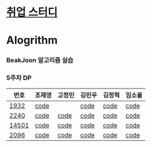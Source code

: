 

# [취업 스터디](https://github.com/sejong-algorithm/Algorithm/tree/master/%EC%B7%A8%EC%97%85%EC%8A%A4%ED%84%B0%EB%94%94)


# Alogrithm

### BeakJoon 알고리즘 실습

### 5주차 DP

| 번호                                           | 조재영                                                       | 고정민                                                       | 김민우                                                       | 김정혁                                                       | 임소율                                                       |
| ---------------------------------------------- | ------------------------------------------------------------ | ------------------------------------------------------------ | ------------------------------------------------------------ | ------------------------------------------------------------ | ------------------------------------------------------------ |
| [1932](https://www.acmicpc.net/problem/1932)   | [code](https://github.com/zojae031/Algorithm/blob/1Week/Zojae031/CodingTest/1932.cpp) |                                                              | [code](<https://github.com/KMinWoo/Algorithm-1/tree/4week/KMinWoo/2589.cpp>) | [code](https://github.com/wjdgur778/Algorithm/blob/5week/wjdgur778/JH_1932.cpp) | [code](https://github.com/syli9526/Algorithm-1/blob/5Week/syli9526/BJ1932.cpp) |
| [2240](https://www.acmicpc.net/problem/2240)   | [code](https://github.com/zojae031/Algorithm/blob/1Week/Zojae031/CodingTest/2240.cpp) | [code](https://github.com/JeongMinGo/Algorithm-1/blob/1Week/JeongMinGo/BJ1541.java) | [code](<https://github.com/KMinWoo/Algorithm-1/tree/4week/KMinWoo/4963.cpp>) | [code](https://github.com/wjdgur778/Algorithm/blob/5week/wjdgur778/JH_2240.cpp) | [code](https://github.com/syli9526/Algorithm-1/blob/5Week/syli9526/BJ2240.cpp) |
| [14501](https://www.acmicpc.net/problem/14501) | [code](https://github.com/zojae031/Algorithm/blob/1Week/Zojae031/CodingTest/14501.cpp) | [code](https://github.com/JeongMinGo/Algorithm-1/blob/1Week/JeongMinGo/BJ14717.java) | [code](<https://github.com/KMinWoo/Algorithm-1/tree/4week/KMinWoo/7569.cpp>) | [code](https://github.com/wjdgur778/Algorithm/blob/5week/wjdgur778/JH_14501.cpp) | [code](https://github.com/syli9526/Algorithm-1/blob/5Week/syli9526/BJ14501.cpp) |
| [2096](https://www.acmicpc.net/problem/2096)   | [code](https://github.com/zojae031/Algorithm/blob/1Week/Zojae031/CodingTest/2096.cpp) | [code](https://github.com/JeongMinGo/Algorithm-1/blob/1Week/JeongMinGo/BJ14717.java) | [code](<https://github.com/KMinWoo/Algorithm-1/tree/4week/KMinWoo/1260.cpp>) | [code](https://github.com/wjdgur778/Algorithm/blob/5week/wjdgur778/JH_2096.cpp) | [code](https://github.com/syli9526/Algorithm-1/blob/5Week/syli9526/BJ2096.cpp) |

